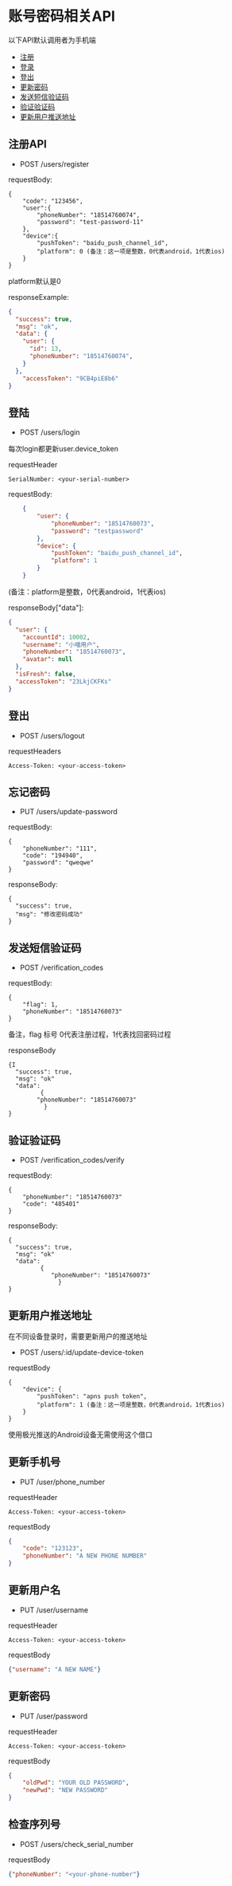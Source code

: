 # 账号密码相关API

以下API默认调用者为手机端

* [注册](#user-content-注册api)
* [登录](#user-content-登陆api)
* [登出](@user-content-登出)
* [更新密码](#user-content-更新密码)
* [发送短信验证码](#user-content-发送短信验证码)
* [验证验证码](#user-content-验证验证码)
* [更新用户推送地址](#user-content-更新用户推送地址)

## 注册API

* POST /users/register

requestBody:

	{
		"code": "123456",
		"user":{
	 		"phoneNumber": "18514760074",
			"password": "test-password-11"
		},
		"device":{
			"pushToken": "baidu_push_channel_id",
			"platform": 0 (备注：这一项是整数，0代表android，1代表ios)
		}
	}

platform默认是0

responseExample:
```json
{
  "success": true,
  "msg": "ok",
  "data": {
    "user": {
      "id": 13,
      "phoneNumber": "18514760074",
    }
  },
	"accessToken": "9CB4piE8b6"
}
```
## 登陆

* POST /users/login

每次login都更新user.device_token

requestHeader
```
SerialNumber: <your-serial-number>
```

requestBody:
```json
	{
		"user": {
			"phoneNumber": "18514760073",
			"password": "testpassword"
		},
		"device": {
			"pushToken": "baidu_push_channel_id",
			"platform": 1
		}
	}
```
(备注：platform是整数，0代表android，1代表ios)

responseBody["data"]:
```json
{
  "user": {
    "accountId": 10002,
    "username": "小喵用户",
    "phoneNumber": "18514760073",
    "avatar": null
  },
  "isFresh": false,
  "accessToken": "23LkjCKFKs"
}
```

## 登出

* POST /users/logout

requestHeaders

	Access-Token: <your-access-token>

## 忘记密码

* PUT /users/update-password

requestBody:

	{
		"phoneNumber": "111",
		"code": "194940",
		"password": "qweqwe"
	}

responseBody:

	{
	  "success": true,
	  "msg": "修改密码成功"
	}

## 发送短信验证码

* POST /verification_codes

requestBody:

	{
		"flag": 1,
		"phoneNumber": "18514760073"
	}
备注，flag 标号 0代表注册过程，1代表找回密码过程

responseBody

	{I
	  "success": true,
	  "msg": "ok"
	  "data":
		     {
			"phoneNumber": "18514760073"
		      }
	}

## 验证验证码

* POST /verification_codes/verify

requestBody:

	{
		"phoneNumber": "18514760073"
		"code": "485401"
	}

responseBody:

	{
	  "success": true,
	  "msg": "ok"
	  "data":
		     {
				"phoneNumber": "18514760073"
			      }
	}

## 更新用户推送地址
在不同设备登录时，需要更新用户的推送地址

* POST /users/:id/update-device-token

requestBody

	{
		"device": {
			"pushToken": "apns push token",
			"platform": 1 (备注：这一项是整数，0代表android，1代表ios)
		}
	}

使用极光推送的Android设备无需使用这个借口

## 更新手机号

* PUT /user/phone_number

requestHeader
```
Access-Token: <your-access-token>
```

requestBody
```json
{
	"code": "123123",
	"phoneNumber": "A NEW PHONE NUMBER"
}
```

## 更新用户名

* PUT /user/username

requestHeader
```
Access-Token: <your-access-token>
```

requestBody
```json
{"username": "A NEW NAME"}
```

## 更新密码

* PUT /user/password

requestHeader
```
Access-Token: <your-access-token>
```

requestBody
```json
{
	"oldPwd": "YOUR OLD PASSWORD",
	"newPwd": "NEW PASSWORD"
}
```

## 检查序列号

* POST /users/check_serial_number

requestBody
```json
{"phoneNumber": "<your-phone-number"}
```

